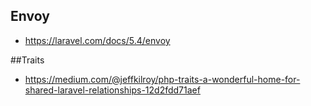## Envoy
- https://laravel.com/docs/5.4/envoy

##Traits
- https://medium.com/@jeffkilroy/php-traits-a-wonderful-home-for-shared-laravel-relationships-12d2fdd71aef
